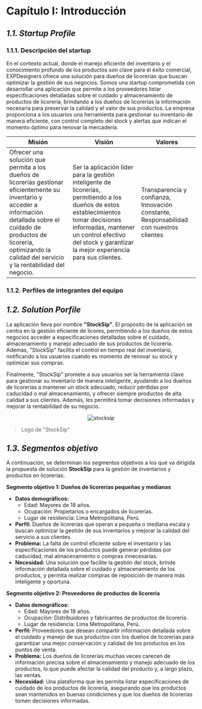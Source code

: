 ﻿# Capítulo I: Introducción

## *1.1. Startup Profile*
### 1.1.1. Descripción del startup
En el contexto actual, donde el manejo eficiente del inventario y el conocimiento profundo de los productos son clave para el éxito comercial, EXPDesigners ofrece una solución para dueños de licorerías que buscan optimizar la gestión de sus negocios. Somos una startup comprometida con desarrollar una aplicación que permite a los proveedores listar especificaciones detalladas sobre el cuidado y almacenamiento de productos de licorería, brindando a los dueños de licorerías la información necesaria para preservar la calidad y el valor de sus productos. La empresa proporciona a los usuarios una herramienta para gestionar su inventario de manera eficiente, con control completo del stock y alertas que indican el momento óptimo para renovar la mercadería.

| Misión | Visión | Valores
|--|--|--|
| Ofrecer una solución que permita a los dueños de licorerías gestionar eficientemente su inventario y acceder a información detallada sobre el cuidado de productos de licorería, optimizando la calidad del servicio y la rentabilidad del negocio. | Ser la aplicación líder para la gestión inteligente de licorerías, permitiendo a los dueños de estos establecimientos tomar decisiones informadas, mantener un control efectivo del stock y garantizar la mejor experiencia para sus clientes. | Transparencia y confianza, Innovación constante, Responsabilidad con nuestros clientes | 

### 1.1.2. Perfiles de integrantes del equipo

## *1.2. Solution Porfile*
La aplicación lleva por nombre **"StockSip"**. El propósito de la aplicación se centra en la gestión eficiente de licores, permitiendo a los dueños de estos negocios acceder a especificaciones detalladas sobre el cuidado, almacenamiento y manejo adecuado de sus productos de licorería. Además, "StockSip" facilita el control en tiempo real del inventario, notificando a los usuarios cuando es momento de renovar su stock y optimizar sus compras.

Finalmente, "StockSip" promete a sus usuarios ser la herramienta clave para gestionar su inventario de manera inteligente, ayudando a los dueños de licorerías a mantener un stock adecuado, reducir pérdidas por caducidad o mal almacenamiento, y ofrecer siempre productos de alta calidad a sus clientes. Además, les permitirá tomar decisiones informadas y mejorar la rentabilidad de su negocio.
<p align="center">
  <img src="https://i.imgur.com/uM3AiMC.png" alt="stocksip" />
</p>

  > Logo de "StockSip"

## *1.3. Segmentos objetivo*

A continuación, se determinan los segmentos objetivos a los que va dirigida la propuesta de solución **StockSip** para la gestión de inventarios y productos en licorerías.

**Segmento objetivo 1: Dueños de licorerías pequeñas y medianas**  

 - **Datos demográficos:**  
	 - Edad: Mayores de 18 años.  
	 - Ocupación: Propietarios o encargados de licorerías.  
	 - Lugar de residencia: Lima Metropolitana, Perú.  
 - **Perfil:** Dueños de licorerías que operan a pequeña o mediana escala y buscan optimizar la gestión de sus inventarios y mejorar la calidad del servicio a sus clientes.  
 - **Problema:** La falta de control eficiente sobre el inventario y las especificaciones de los productos puede generar pérdidas por caducidad, mal almacenamiento o compras innecesarias.  
 - **Necesidad:** Una solución que facilite la gestión del stock, brinde información detallada sobre el cuidado y almacenamiento de los productos, y permita realizar compras de reposición de manera más inteligente y oportuna.


**Segmento objetivo 2: Proveedores de productos de licorería**  

 - **Datos demográficos:**  
	 - Edad: Mayores de 18 años.  
	 - Ocupación: Distribuidores y fabricantes de productos de licorería. 
	 - Lugar de residencia: Lima Metropolitana, Perú.  
 - **Perfil:** Proveedores que desean compartir información detallada sobre el cuidado y manejo de sus productos con los dueños de licorerías para garantizar una mejor conservación y calidad de los productos en los puntos de venta.  
- **Problema:** Los dueños de licorerías muchas veces carecen de información precisa sobre el almacenamiento y manejo adecuado de los productos, lo que puede afectar la calidad del producto y, a largo plazo, las ventas.  
- **Necesidad:** Una plataforma que les permita listar especificaciones de cuidado de los productos de licorería, asegurando que los productos sean mantenidos en buenas condiciones y que los dueños de licorerías tomen decisiones informadas.


